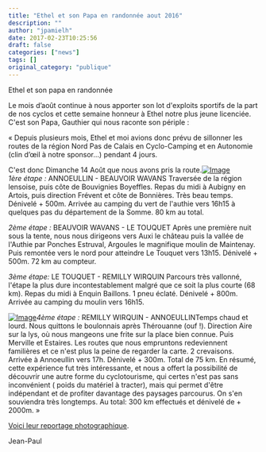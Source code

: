 ```yaml
---
title: "Ethel et son Papa en randonnée aout 2016"
description: ""
author: "jpamielh"
date: 2017-02-23T10:25:56
draft: false
categories: ["news"]
tags: []
original_category: "publique"
---
```


Ethel et son papa en randonn&eacute;e

Le mois d&rsquo;ao&ucirc;t continue &agrave; nous apporter son lot d'exploits sportifs de la part de nos cyclos et cette semaine honneur &agrave; Ethel notre plus jeune licenci&eacute;e. C'est son Papa, Gauthier qui nous raconte son p&eacute;riple&nbsp;:

&laquo;&nbsp;Depuis plusieurs mois, Ethel et moi avions donc pr&eacute;vu de sillonner les routes de la r&eacute;gion Nord Pas de Calais en Cyclo-Camping et en Autonomie (clin d&rsquo;&oelig;il &agrave; notre sponsor...) pendant 4 jours.

C'est donc Dimanche 14 Ao&ucirc;t que nous avons pris la route.[![Image](http://www.cyclo-club-wavrin.fr/fichiers_site/a2860cyc/contenu_pages/Reportages/Annee_2016/Ethel_et_son_papa_en_randonnee/GauthieretEthel.JPG)](http://www.cyclo-club-wavrin.fr/fichiers_site/a2860cyc/contenu_pages/Reportages/Annee_2016/Ethel_et_son_papa_en_randonnee/GauthieretEthel.JPG)
*1&egrave;re*&nbsp;*&eacute;tape :*&nbsp;ANNOEULLIN - BEAUVOIR WAVANS&nbsp;Travers&eacute;e de la r&eacute;gion lensoise, puis c&ocirc;te de Bouvignies Boyeffles. Repas du midi &agrave; Aubigny en Artois, puis direction Fr&eacute;vent et c&ocirc;te de Bonni&egrave;res. Tr&egrave;s beau temps. D&eacute;nivel&eacute; + 500m. Arriv&eacute;e au camping du vert de l'authie vers 16h15 &agrave; quelques pas du d&eacute;partement de la Somme. 80 km au total.&nbsp;

*2&egrave;me &eacute;tape :*&nbsp;BEAUVOIR WAVANS - LE TOUQUET&nbsp;Apr&egrave;s une premi&egrave;re nuit sous la tente, nous nous dirigeons vers Auxi le ch&acirc;teau puis la vall&eacute;e de l'Authie par Ponches Estruval, Argoules le magnifique moulin de Maintenay. Puis remont&eacute;e vers le nord pour atteindre Le Touquet vers 13h15. D&eacute;nivel&eacute; + 500m. 72 km au compteur.

*3&egrave;me &eacute;tape:*&nbsp;LE TOUQUET - REMILLY WIRQUIN&nbsp;Parcours tr&egrave;s vallonn&eacute;, l'&eacute;tape la plus dure incontestablement malgr&eacute; que ce soit la plus courte (68 km). Repas du midi &agrave; Enquin Baillons. 1 pneu &eacute;clat&eacute;. D&eacute;nivel&eacute; + 800m. Arriv&eacute;e au camping du moulin vers 16h15.

[![Image](http://www.cyclo-club-wavrin.fr/fichiers_site/a2860cyc/contenu_pages/Reportages/Annee_2016/Ethel_et_son_papa_en_randonnee/Ethel.JPG)](http://www.cyclo-club-wavrin.fr/fichiers_site/a2860cyc/contenu_pages/Reportages/Annee_2016/Ethel_et_son_papa_en_randonnee/Ethel.JPG)*4&egrave;me&nbsp;&eacute;tape :*&nbsp;REMILLY WIRQUIN - ANNOEULLINTemps chaud et lourd. Nous quittons le boulonnais apr&egrave;s Th&eacute;rouanne (ouf !). Direction Aire sur la lys, o&ugrave; nous mangeons une frite sur la place bien connue. Puis Merville et Estaires. Les routes que nous empruntons redeviennent famili&egrave;res et ce n'est plus la peine de regarder la carte. 2 crevaisons. Arriv&eacute;e &agrave; Annoeullin vers 17h. D&eacute;nivel&eacute; + 300m. Total de 75 km. En r&eacute;sum&eacute;, cette exp&eacute;rience fut tr&egrave;s int&eacute;ressante, et nous a offert la possibilit&eacute; de d&eacute;couvrir une autre forme du cyclotourisme, qui certes n'est pas sans inconv&eacute;nient ( poids du mat&eacute;riel &agrave; tracter), mais qui permet d'&ecirc;tre ind&eacute;pendant et de profiter davantage des paysages parcourus. On s'en souviendra tr&egrave;s longtemps. Au total: 300 km effectu&eacute;s et d&eacute;nivel&eacute; de + 2000m.&nbsp;&raquo;

[Voici leur reportage photographique](https://plus.google.com/u/1/photos/113810063337866207750/albums/6015797257122816705?cfem=1).&nbsp;&nbsp;

Jean-Paul